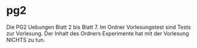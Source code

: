 # pg2

Die PG2 Uebungen Blatt 2 bis Blatt 7. 
Im Ordner Vorlesungstest sind Tests zur Vorlesung. 
Der Inhalt des Ordners Experimente hat mit der Vorlesung NICHTS zu tun. 
